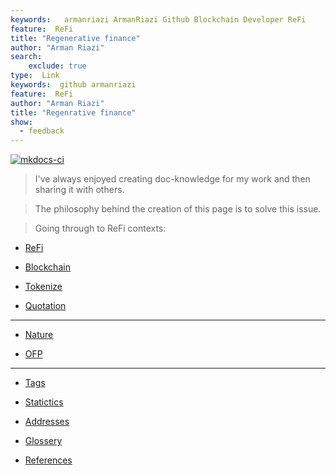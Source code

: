 ```yaml
---
keywords:   armanriazi ArmanRiazi Github Blockchain Developer ReFi
feature:  ReFi 
title: "Regenerative finance"
author: "Arman Riazi"
search:
    exclude: true
type:  Link
keywords:  github armanriazi
feature:  ReFi
author: "Arman Riazi"
title: "Regenrative finance"
show:
  - feedback
---
```


[![mkdocs-ci](https://github.com/armanriazi/refi/actions/workflows/ci.yml/badge.svg?branch=main)](https://github.com/armanriazi/refi/actions/workflows/ci.yml)

>  I've always enjoyed creating doc-knowledge for my work and then sharing it with others. 

>  The philosophy behind the creation of this page is to solve this issue.

> Going through to ReFi contexts:

- [ReFi](refi/refi.md)

- [Blockchain](blockchain/blockchain.md)

- [Tokenize](blockchain/tokenize.md)

- [Quotation](quotation.md)

---

- [Nature](./nature/nature.md)

- [OFP](./nature/ofp/ofp.md)

---

- [Tags](tags.md)

- [Statictics](statistic.md)

- [Addresses](address.md)

- [Glossery](glossery.md)

- [References](reference.md)




